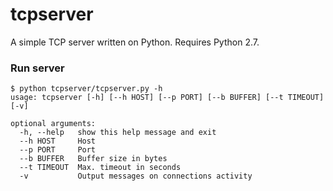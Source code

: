 # tcpserver

A simple TCP server written on Python. Requires Python 2.7.

### Run server

```
$ python tcpserver/tcpserver.py -h
usage: tcpserver [-h] [--h HOST] [--p PORT] [--b BUFFER] [--t TIMEOUT] [-v]

optional arguments:
  -h, --help   show this help message and exit
  --h HOST     Host
  --p PORT     Port
  --b BUFFER   Buffer size in bytes
  --t TIMEOUT  Max. timeout in seconds
  -v           Output messages on connections activity
```